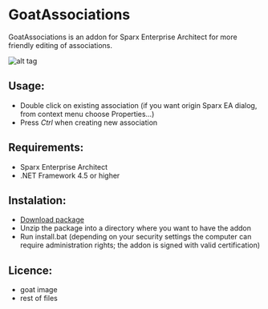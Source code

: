# GoatAssociations

GoatAssociations is an addon for Sparx Enterprise Architect for more friendly editing of associations.

![alt tag](http://rydval.cz/res/GitHub/GoatAssociations/GoatAssociations.png)

## Usage:
* Double click on existing association (if you want origin Sparx EA dialog, from context menu choose Properties…)
* Press *Ctrl* when creating new association

## Requirements:
* Sparx Enterprise Architect
* .NET Framework 4.5 or higher

## Instalation:
* [Download package](http://rydval.cz/GoatAssociations/GoatAssociations.zip)
* Unzip the package into a directory where you want to have the addon
* Run install.bat (depending on your security settings the computer can require administration rights; the addon is signed with valid certification)

## Licence:
* goat image
* rest of files
